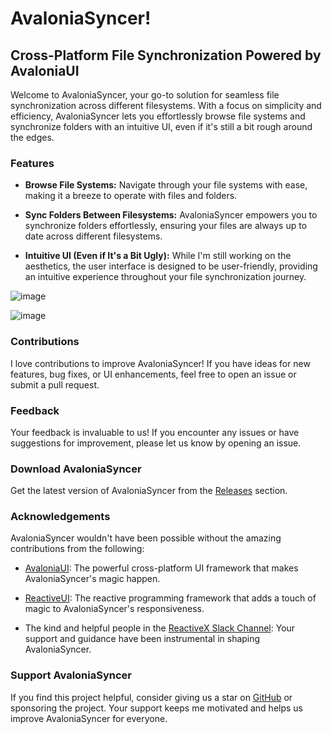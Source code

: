 # AvaloniaSyncer!

## Cross-Platform File Synchronization Powered by AvaloniaUI

Welcome to AvaloniaSyncer, your go-to solution for seamless file synchronization across different filesystems. With a focus on simplicity and efficiency, AvaloniaSyncer lets you effortlessly browse file systems and synchronize folders with an intuitive UI, even if it's still a bit rough around the edges.

### Features

- **Browse File Systems:** Navigate through your file systems with ease, making it a breeze to operate with files and folders.

- **Sync Folders Between Filesystems:** AvaloniaSyncer empowers you to synchronize folders effortlessly, ensuring your files are always up to date across different filesystems.

- **Intuitive UI (Even if It's a Bit Ugly):** While I'm still working on the aesthetics, the user interface is designed to be user-friendly, providing an intuitive experience throughout your file synchronization journey.

![image](https://github.com/SuperJMN/AvaloniaSyncer/assets/3109851/7009f118-10b6-4fed-ad60-105611f235ac)

![image](https://github.com/SuperJMN/AvaloniaSyncer/assets/3109851/0bab68f0-5e6d-484d-83fa-a30be51a5166)

### Contributions

I love contributions to improve AvaloniaSyncer! If you have ideas for new features, bug fixes, or UI enhancements, feel free to open an issue or submit a pull request.

### Feedback

Your feedback is invaluable to us! If you encounter any issues or have suggestions for improvement, please let us know by opening an issue.

### Download AvaloniaSyncer

Get the latest version of AvaloniaSyncer from the [Releases](https://github.com/superjmn/AvaloniaSyncer/releases) section.

### Acknowledgements

AvaloniaSyncer wouldn't have been possible without the amazing contributions from the following:

- [AvaloniaUI](https://avaloniaui.net/): The powerful cross-platform UI framework that makes AvaloniaSyncer's magic happen.

- [ReactiveUI](https://reactiveui.net/): The reactive programming framework that adds a touch of magic to AvaloniaSyncer's responsiveness.

- The kind and helpful people in the [ReactiveX Slack Channel](https://reactivex.slack.com): Your support and guidance have been instrumental in shaping AvaloniaSyncer.

### Support AvaloniaSyncer

If you find this project helpful, consider giving us a star on [GitHub](https://github.com/superjmn/AvaloniaSyncer) or sponsoring the project. Your support keeps me motivated and helps us improve AvaloniaSyncer for everyone.
